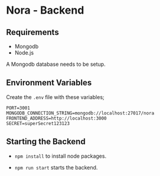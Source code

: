# Nora - Backend

## Requirements

- Mongodb
- Node.js

A Mongodb database needs to be setup.

## Environment Variables

Create the `.env` file with these variables;

```text
PORT=3001
MONGODB_CONNECTION_STRING=mongodb://localhost:27017/nora
FRONTEND_ADDRESS=http://localhost:3000
SECRET=superSecret123123
```

## Starting the Backend

- `npm install` to install node packages.

- `npm run start` starts the backend.
